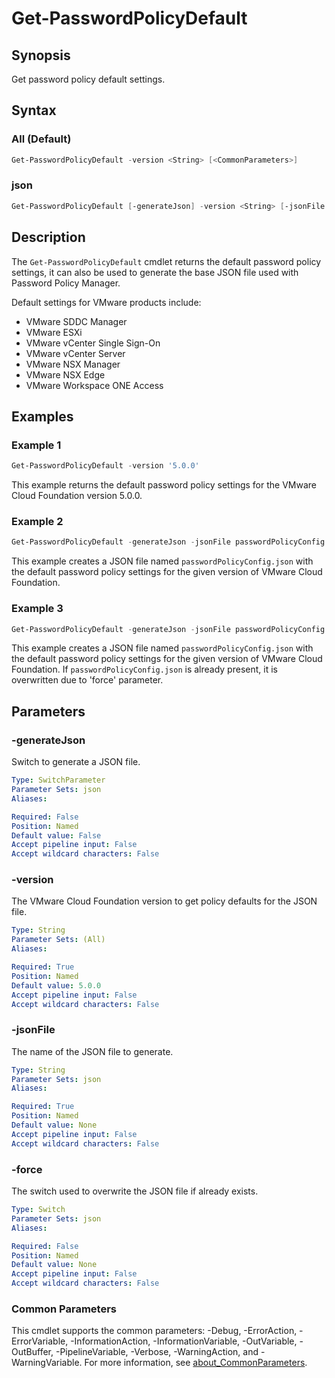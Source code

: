 # Get-PasswordPolicyDefault

## Synopsis

Get password policy default settings.

## Syntax

### All (Default)

```powershell
Get-PasswordPolicyDefault -version <String> [<CommonParameters>]
```

### json

```powershell
Get-PasswordPolicyDefault [-generateJson] -version <String> [-jsonFile <String>] [-force <Switch>] [<CommonParameters>]
```

## Description

The `Get-PasswordPolicyDefault` cmdlet returns the default password policy settings, it can also be used to generate the base JSON file used with Password Policy Manager.

Default settings for VMware products include:

- VMware SDDC Manager
- VMware ESXi
- VMware vCenter Single Sign-On
- VMware vCenter Server
- VMware NSX Manager
- VMware NSX Edge
- VMware Workspace ONE Access

## Examples

### Example 1

```powershell
Get-PasswordPolicyDefault -version '5.0.0'
```

This example returns the default password policy settings for the VMware Cloud Foundation version 5.0.0.

### Example 2

```powershell
Get-PasswordPolicyDefault -generateJson -jsonFile passwordPolicyConfig.json -version '5.0.0'
```

This example creates a JSON file named `passwordPolicyConfig.json` with the default password policy settings for the given version of VMware Cloud Foundation.

### Example 3

```powershell
Get-PasswordPolicyDefault -generateJson -jsonFile passwordPolicyConfig.json -version '5.0.0' -force
```

This example creates a JSON file named `passwordPolicyConfig.json` with the default password policy settings for the given version of VMware Cloud Foundation.
If `passwordPolicyConfig.json` is already present, it is overwritten due to 'force' parameter.

## Parameters

### -generateJson

Switch to generate a JSON file.

```yaml
Type: SwitchParameter
Parameter Sets: json
Aliases:

Required: False
Position: Named
Default value: False
Accept pipeline input: False
Accept wildcard characters: False
```

### -version

The VMware Cloud Foundation version to get policy defaults for the JSON file.

```yaml
Type: String
Parameter Sets: (All)
Aliases:

Required: True
Position: Named
Default value: 5.0.0
Accept pipeline input: False
Accept wildcard characters: False
```

### -jsonFile

The name of the JSON file to generate.

```yaml
Type: String
Parameter Sets: json
Aliases:

Required: True
Position: Named
Default value: None
Accept pipeline input: False
Accept wildcard characters: False
```

### -force

The switch used to overwrite the JSON file if already exists.

```yaml
Type: Switch
Parameter Sets: json
Aliases:

Required: False
Position: Named
Default value: None
Accept pipeline input: False
Accept wildcard characters: False
```

### Common Parameters

This cmdlet supports the common parameters: -Debug, -ErrorAction, -ErrorVariable, -InformationAction, -InformationVariable, -OutVariable, -OutBuffer, -PipelineVariable, -Verbose, -WarningAction, and -WarningVariable. For more information, see [about_CommonParameters](http://go.microsoft.com/fwlink/?LinkID=113216).
